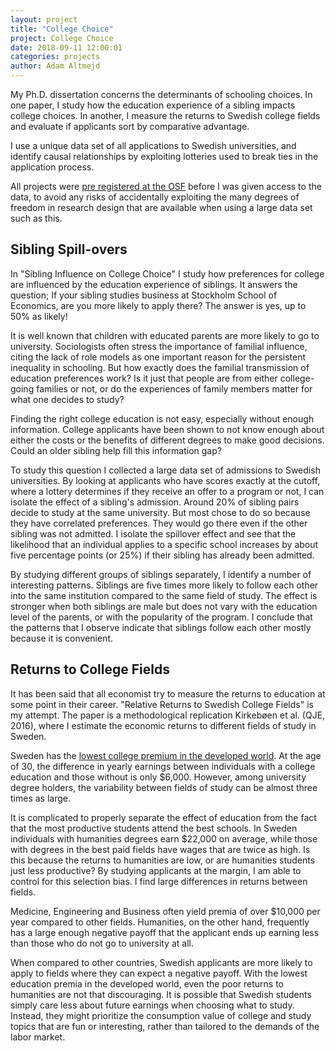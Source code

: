 ```yaml
---
layout: project
title: "College Choice"
project: College Choice
date: 2018-09-11 12:00:01
categories: projects
author: Adam Altmejd
---
```


My Ph.D. dissertation concerns the determinants of schooling choices. In one paper, I study how the education experience of a sibling impacts college choices. In another, I measure the returns to Swedish college fields and evaluate if applicants sort by comparative advantage.

I use a unique data set of all applications to Swedish universities, and identify causal relationships by exploiting lotteries used to break ties in the application process.

All projects were [pre registered at the OSF](https://osf.io/rj6t7/) before I was given access to the data, to avoid any risks of accidentally exploiting the many degrees of freedom in research design that are available when using a large data set such as this.

## Sibling Spill-overs

In "Sibling Influence on College Choice" I study how preferences for college are influenced by the education experience of siblings. It answers the question; If your sibling studies business at Stockholm School of Economics, are you more likely to apply there? The answer is yes, up to 50% as likely!

It is well known that children with educated parents are more likely to go to university. Sociologists often stress the importance of familial influence, citing the lack of role models as one important reason for the persistent inequality in schooling. But how exactly does the familial transmission of education preferences work? Is it just that people are from either college-going families or not, or do the experiences of family members matter for what one decides to study?

Finding the right college education is not easy, especially without enough information. College applicants have been shown to not know enough about either the costs or the benefits of different degrees to make good decisions. Could an older sibling help fill this information gap?

To study this question I collected a large data set of admissions to Swedish universities. By looking at applicants who have scores exactly at the cutoff, where a lottery determines if they receive an offer to a program or not, I can isolate the effect of a sibling's admission. Around 20% of sibling pairs decide to study at the same university. But most chose to do so because they have correlated preferences. They would go there even if the other sibling was not admitted. I isolate the spillover effect and see that the likelihood that an individual applies to a specific school increases by about five percentage points (or 25%) if their sibling has already been admitted.

By studying different groups of siblings separately, I identify a number of interesting patterns. Siblings are five times more likely to follow each other into the same institution compared to the same field of study. The effect is stronger when both siblings are male but does not vary with the education level of the parents, or with the popularity of the program. I conclude that the patterns that I observe indicate that siblings follow each other mostly because it is convenient.

## Returns to College Fields

It has been said that all economist try to measure the returns to education at some point in their career. "Relative Returns to Swedish College Fields" is my attempt. The paper is a methodological replication Kirkebøen et al. (QJE, 2016), where I estimate the economic returns to different fields of study in Sweden.

Sweden has the [lowest college premium in the developed world](https://www.oecd-ilibrary.org/content/publication/eag-2017-en). At the age of 30, the difference in yearly earnings between individuals with a college education and those without is only \$6,000. However, among university degree holders, the variability between fields of study can be almost three times as large.

It is complicated to properly separate the effect of education from the fact that the most productive students attend the best schools. In Sweden individuals with humanities degrees earn \$22,000 on average, while those with degrees in the best paid fields have wages that are twice as high. Is this because the returns to humanities are low, or are humanities students just less productive? By studying applicants at the margin, I am able to control for this selection bias. I find large differences in returns between fields.

Medicine, Engineering and Business often yield premia of over \$10,000 per year compared to other fields. Humanities, on the other hand, frequently has a large enough negative payoff that the applicant ends up earning less than those who do not go to university at all.

When compared to other countries, Swedish applicants are more likely to apply to fields where they can expect a negative payoff. With the lowest education premia in the developed world, even the poor returns to humanities are not that discouraging. It is possible that Swedish students simply care less about future earnings when choosing what to study. Instead, they might prioritize the consumption value of college and study topics that are fun or interesting, rather than tailored to the demands of the labor market.